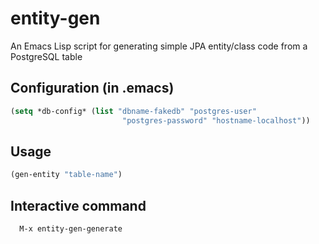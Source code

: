 # entity-gen
An Emacs Lisp script for generating simple JPA entity/class code from a PostgreSQL table


## Configuration (in .emacs)
````lisp
(setq *db-config* (list "dbname-fakedb" "postgres-user"
                         "postgres-password" "hostname-localhost"))
````


## Usage

````lisp
(gen-entity "table-name")
````

## Interactive command

      M-x entity-gen-generate